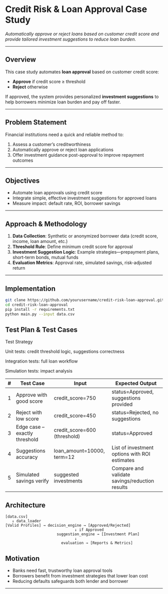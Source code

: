 #  Credit Risk & Loan Approval Case Study

*Automatically approve or reject loans based on customer credit score and provide tailored investment suggestions to reduce loan burden.*

---
## Overview
This case study automates **loan approval** based on customer credit score:  
- **Approve** if credit score ≥ threshold  
- **Reject** otherwise  

If approved, the system provides personalized **investment suggestions** to help borrowers minimize loan burden and pay off faster.

---

## Problem Statement
Financial institutions need a quick and reliable method to:
1. Assess a customer’s creditworthiness  
2. Automatically approve or reject loan applications  
3. Offer investment guidance post-approval to improve repayment outcomes

---

## Objectives
-  Automate loan approvals using credit score  
-  Integrate simple, effective investment suggestions for approved loans  
-  Measure impact: default rate, ROI, borrower savings

---

## Approach & Methodology
1. **Data Collection**: Synthetic or anonymized borrower data (credit score, income, loan amount, etc.)  
2. **Threshold Rule**: Define minimum credit score for approval  
3. **Investment Suggestion Logic**: Example strategies—prepayment plans, short-term bonds, mutual funds  
4. **Evaluation Metrics**: Approval rate, simulated savings, risk-adjusted return

---

## Implementation

```bash
git clone https://github.com/yourusername/credit-risk-loan-approval.git
cd credit-risk-loan-approval
pip install -r requirements.txt
python main.py --input data.csv
```

## Test Plan & Test Cases
Test Strategy

Unit tests: credit threshold logic, suggestions correctness

Integration tests: full loan workflow

Simulation tests: impact analysis

| # | Test Case                     | Input                         | Expected Output                                |
| - | ----------------------------- | ----------------------------- | ---------------------------------------------- |
| 1 | Approve with good score       | credit\_score=750             | status=Approved, suggestions provided          |
| 2 | Reject with low score         | credit\_score=450             | status=Rejected, no suggestions                |
| 3 | Edge case – exactly threshold | credit\_score=600 (threshold) | status=Approved                                |
| 4 | Suggestions accuracy          | loan\_amount=10000, term=12   | List of investment options with ROI estimates  |
| 5 | Simulated savings verify      | suggested investments         | Compare and validate savings/reduction results |


##  Architecture

```text
[data.csv] 
   ↓ data_loader 
[Valid Profiles] → decision_engine → [Approved/Rejected]
                               ↓ if Approved
                       suggestion_engine → [Investment Plan]
                               ↓
                         evaluation → [Reports & Metrics]
```
##  Motivation

-  Banks need fast, trustworthy loan approval tools  
-  Borrowers benefit from investment strategies that lower loan cost  
-  Reducing defaults safeguards both lender and borrower

---
